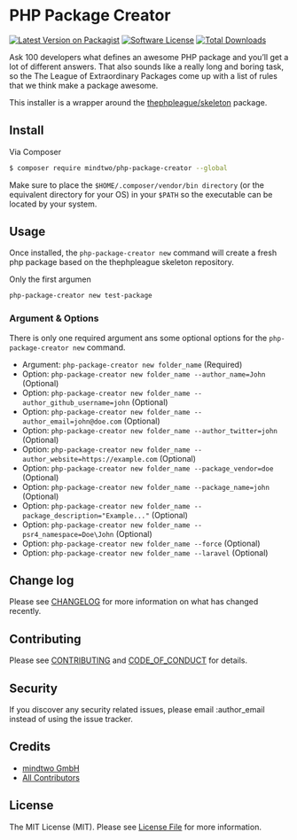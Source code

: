 # PHP Package Creator

[![Latest Version on Packagist][ico-version]][link-packagist]
[![Software License][ico-license]](LICENSE.md)
[![Total Downloads][ico-downloads]][link-downloads]

Ask 100 developers what defines an awesome PHP package and you’ll get a lot of different answers. That also sounds like a really long and boring task, so the The League of Extraordinary Packages come up with a list of rules that we think make a package awesome.

This installer is a wrapper around the [thephpleague/skeleton][link-skeleton] package.

## Install

Via Composer

``` bash
$ composer require mindtwo/php-package-creator --global
```

Make sure to place the `$HOME/.composer/vendor/bin directory` (or the equivalent directory for your OS) in your `$PATH` so the executable can be located by your system.

## Usage

Once installed, the `php-package-creator new` command will create a fresh php package based on the thephpleague skeleton repository.

Only the first argumen

``` bash
php-package-creator new test-package
```

### Argument & Options

There is only one required argument ans some optional options for the `php-package-creator new` command.

- Argument: `php-package-creator new folder_name` (Required)
- Option: `php-package-creator new folder_name --author_name=John` (Optional)
- Option: `php-package-creator new folder_name --author_github_username=john` (Optional)
- Option: `php-package-creator new folder_name --author_email=john@doe.com` (Optional)
- Option: `php-package-creator new folder_name --author_twitter=john` (Optional)
- Option: `php-package-creator new folder_name --author_website=https://example.com` (Optional)
- Option: `php-package-creator new folder_name --package_vendor=doe` (Optional)
- Option: `php-package-creator new folder_name --package_name=john` (Optional)
- Option: `php-package-creator new folder_name --package_description="Example..."` (Optional)
- Option: `php-package-creator new folder_name --psr4_namespace=Doe\John` (Optional)
- Option: `php-package-creator new folder_name --force` (Optional)
- Option: `php-package-creator new folder_name --laravel` (Optional)

## Change log

Please see [CHANGELOG](CHANGELOG.md) for more information on what has changed recently.

## Contributing

Please see [CONTRIBUTING](CONTRIBUTING.md) and [CODE_OF_CONDUCT](CODE_OF_CONDUCT.md) for details.

## Security

If you discover any security related issues, please email :author_email instead of using the issue tracker.

## Credits

- [mindtwo GmbH][link-author]
- [All Contributors][link-contributors]

## License

The MIT License (MIT). Please see [License File](LICENSE.md) for more information.

[ico-version]: https://img.shields.io/packagist/v/mindtwo/php-package-creator.svg?style=flat-square
[ico-license]: https://img.shields.io/badge/license-MIT-brightgreen.svg?style=flat-square
[ico-downloads]: https://img.shields.io/packagist/dt/mindtwo/php-package-creator.svg?style=flat-square
[link-skeleton]: https://github.com/thephpleague/skeleton
[link-packagist]: https://packagist.org/packages/mindtwo/php-package-creator
[link-downloads]: https://packagist.org/packages/mindtwo/php-package-creator
[link-author]: https://github.com/mindtwo
[link-contributors]: ../../contributors
